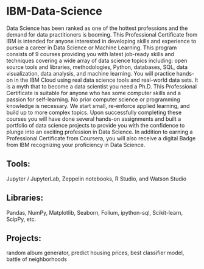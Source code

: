 # IBM-Data-Science
Data Science has been ranked as one of the hottest professions and the demand for data practitioners is booming. This Professional Certificate from IBM is intended for anyone interested in developing skills and experience to pursue a career in Data Science or Machine Learning.
This program consists of 9 courses providing you with latest job-ready skills and techniques covering a wide array of data science topics including: open source tools and libraries, methodologies, Python, databases, SQL, data visualization, data analysis, and machine learning. 
You will practice hands-on in the IBM Cloud using real data science tools and real-world data sets.  It is a myth that to become a data scientist you need a Ph.D.
This Professional Certificate is suitable for anyone who has some computer skills and a passion for self-learning. No prior computer science or programming knowledge is necessary. We start small, re-enforce applied learning, and build up to more complex topics.  Upon successfully completing these courses you will have done several hands-on assignments and built a portfolio of data science projects to provide you with the confidence to plunge into an exciting profession in Data Science.
In addition to earning a Professional Certificate from Coursera, you will also receive a digital Badge from IBM recognizing your proficiency in Data Science.

## Tools: 
Jupyter / JupyterLab, Zeppelin notebooks, R Studio, and Watson Studio

## Libraries: 
Pandas, NumPy, Matplotlib, Seaborn, Folium, ipython-sql, Scikit-learn, ScipPy, etc.

## Projects: 
random album generator, predict housing prices, best classifier model, battle of neighborhoods
